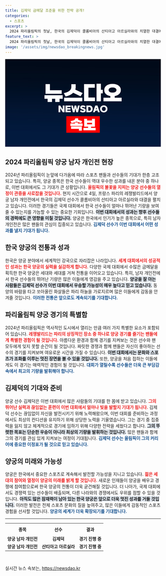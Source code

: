 ```yaml
---
title: 김제덕 금메달 조준을 위한 전략 공개!
categories:
  - 스포츠
excerpt: >
  2024 파리올림픽의 첫날, 한국의 김제덕이 콜롬비아의 산티아고 아르실라와의 치열한 대결에서 과녁을 조준하는 순간을 포착했다! 금빛 목표를 향한 그의 열정에 주목하세요!
feature_text: >
  2024 파리올림픽의 첫날, 한국의 김제덕이 콜롬비아의 산티아고 아르실라와의 치열한 대결에서 과녁을 조준하는 순간을 포착했다! 금빛 목표를 향한 그의 열정에 주목하세요!
image: '/assets/img/newsdao_breakingnews.jpg'
---
```


<p><img src="/assets/img/newsdao_breakingnews.jpg" alt="bookingtag 속보" /></p>

<h2 data-ke-size="size26">2024 파리올림픽 양궁 남자 개인전 현장</h2>

<p data-ke-size="size16">2024년 파리올림픽이 눈앞에 다가옴에 따라 스포츠 팬들과 선수들의 기대가 한층 고조되고 있습니다. 특히, 양궁 종목은 한국 선수들이 역대 우수한 성과를 내온 분야 중 하나로, 이번 대회에서도 그 기대가 큰 상황입니다. <b><span style="color: #ee2323;">올림픽의 불꽃을 지피는 양궁 선수들의 열정이 관중을 사로잡을 것입니다.</span></b> 현지 시간으로 4일, 프랑스 파리의 레쟁발리드에서 양궁 남자 개인전에서 한국의 김제덕 선수가 콜롬비아의 산티아고 아르실라와 대결을 펼치고 있습니다. 이러한 경기들은 국제 대회에서 한국 선수들이 얼마나 뛰어난 기량을 보여줄 수 있는지를 가늠할 수 있는 중요한 기회입니다. <b><span style="background-color: #21538527;">이번 대회에서의 성과는 향후 선수들의 경력에도 큰 영향을 미칠 것입니다.</span></b> 양궁은 한국에서 인기가 높은 종목으로, 특히 남자 개인전은 많은 팬들의 관심이 집중되고 있습니다. <b><span style="color: #1a5490;">김제덕 선수가 이번 대회에서 어떤 성과를 낼지 기대가 됩니다.</span></b></p>

<h2 data-ke-size="size26">한국 양궁의 전통과 성과</h2>

<p data-ke-size="size16">한국은 양궁 분야에서 세계적인 강국으로 자리잡은 나라입니다. <b><span style="color: #ee2323;">세계 대회에서의 성공적인 성과는 한국 양궁의 실력을 실감하게 합니다.</span></b> 다양한 국제 대회에서 수많은 금메달을 획득한 한국 양궁은 세대와 세대를 거쳐 전통을 이어오고 있습니다. 특히, 남자 개인전에서 한국 선수들의 뛰어난 기량은 많은 이들에게 영감을 주고 있습니다. <b><span style="background-color: #21538527;">양궁을 잘 아는 사람들은 김제덕 선수가 이번 대회에서 우승할 가능성이 매우 높다고 믿고 있습니다.</span></b> 동양의 바람을 타고 쏘아올린 화살들은 파리 하늘을 가로지르며 많은 이들에게 감동을 안겨줄 것입니다. <b><span style="color: #1a5490;">이러한 전통은 앞으로도 계속되기를 기대합니다.</span></b></p>

<h2 data-ke-size="size26">파리올림픽 양궁 경기의 특별함</h2>

<p data-ke-size="size16">2024년 파리올림픽은 역사적인 도시에서 열리는 만큼 여러 가지 특별한 요소가 포함되어 있습니다. <b><span style="color: #ee2323;">레쟁발리드는 파리의 상징적인 장소 중 하나로 양궁 경기를 즐기는 팬들에게 특별한 경험이 될 것입니다.</span></b> 아름다운 환경과 함께 경기를 지켜보는 것은 선수와 팬 모두에게 잊지 못할 순간이 될 것입니다. 짜릿한 경쟁과 함께 팬들은 자신이 좋아하는 선수의 경기를 지켜보며 여유로운 시간을 가질 수 있습니다. <b><span style="background-color: #21538527;">이번 대회에서는 문화와 스포츠가 조화를 이루는 멋진 장면을 볼 수 있을 것입니다.</span></b> 또한, 양궁을 처음 접하는 이들에게도 이 경기는 매력적인 경험이 될 것입니다. <b><span style="color: #1a5490;">대회가 열릴수록 선수들은 더욱 큰 부담감 속에서 최고의 기량을 발휘해야 합니다.</span></b></p>

<h2 data-ke-size="size26">김제덕의 기대와 준비</h2>

<p data-ke-size="size16">양궁 선수 김제덕은 이번 대회에서 많은 사람들의 기대를 한 몸에 받고 있습니다. <b><span style="color: #ee2323;">그의 뛰어난 실력과 끊임없는 훈련이 이번 대회에서 얼마나 빛을 발할지 기대가 됩니다.</span></b> 김제덕 선수는 끊임없이 자신을 발전시키기 위해 노력해왔으며, 이번 대회를 준비하는 과정에서도 최상의 컨디션을 유지하기 위해 상당한 노력을 기울였습니다. 그는 경기 중 집중력을 잃지 않고 체계적으로 경기에 임하기 위해 다양한 전략을 세웠다고 합니다. <b><span style="background-color: #21538527;">그의 뚜렷한 목표는 단순한 우승이 아니라 최상의 기량을 발휘하는 것입니다.</span></b> 많은 팬들과 함께 그의 경기를 관심 있게 지켜보는 여정이 기대됩니다. <b><span style="color: #1a5490;">김제덕 선수는 올림픽이 그의 커리어에 중요한 이정표가 될 것으로 믿고 있습니다.</span></b></p>

<h2 data-ke-size="size26">양궁의 미래와 가능성</h2>

<p data-ke-size="size16">양궁은 한국에서 중요한 스포츠로 계속해서 발전할 가능성을 지니고 있습니다. <b><span style="color: #ee2323;">젊은 세대의 참여와 열정이 양궁의 미래를 밝게 할 것입니다.</span></b> 새로운 인재들이 양궁을 배우고 경쟁에 참여함으로써 한국 양궁의 전통이 더욱 굳건해질 것입니다. 더 나아가, 국제 대회에서도 경쟁력 있는 선수들이 배출되며, 다른 나라와의 경쟁에서도 우위를 점할 수 있을 것입니다. <b><span style="background-color: #21538527;">아직도 많은 잠재력이 남아 있는 한국 양궁은 앞으로 더욱 멋진 성과를 거둘 것입니다.</span></b> 이러한 발전은 전체 스포츠 문화의 질을 높여주고, 많은 이들에게 감동적인 스포츠 경험을 선사할 것입니다. <b><span style="color: #1a5490;">양궁의 세계가 더욱 확장되기를 기대합니다.</span></b></p>

<hr>

<table style="width: 100%;">
    <tr>
        <th style="text-align: center; height: 30px;"><b>종목</b></th>
        <th style="text-align: center; height: 30px;"><b>선수</b></th>
        <th style="text-align: center; height: 30px;"><b>결과</b></th>
    </tr>
    <tr>
        <td style="text-align: center; height: 17px;"><b>양궁 남자 개인전</b></td>
        <td style="text-align: center; height: 17px;"><b>김제덕</b></td>
        <td style="text-align: center; height: 17px;"><b>경기 진행 중</b></td>
    </tr>
    <tr>
        <td style="text-align: center; height: 17px;"><b>양궁 남자 개인전</b></td>
        <td style="text-align: center; height: 17px;"><b>산티아고 아르실라</b></td>
        <td style="text-align: center; height: 17px;"><b>경기 진행 중</b></td>
    </tr>
</table>

<p data-ke-size="size16">&nbsp;</p>
실시간 뉴스 속보는, <a href="https://newsdao.kr" rel="dofollow">https://newsdao.kr</a>


